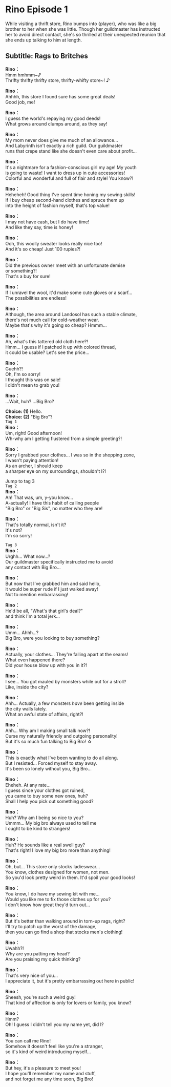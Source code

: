 # Rino Episode 1
While visiting a thrift store, Rino bumps into {player}, who was like a big brother to her when she was little. Though her guildmaster has instructed her to avoid direct contact, she's so thrilled at their unexpected reunion that she ends up talking to him at length.
  
## Subtitle: Rags to Britches
  
**Rino：**  
Hmm hmhmm~♪  
Thrifty thrifty thrifty store, thrifty-whifty store~! ♪  
  
**Rino：**  
Ahhhh, this store I found sure has some great deals!  
Good job, me!  
  
**Rino：**  
I guess the world's repaying my good deeds!  
What grows around clumps around, as they say!  
  
**Rino：**  
My mom never does give me much of an allowance...  
And Labyrinth isn't exactly a rich guild. Our guildmaster  
runs that crepe stand like she doesn't even care about profit...  
  
**Rino：**  
It's a nightmare for a fashion-conscious girl my age! My youth  
is going to waste! I want to dress up in cute accessories!  
Colorful and wonderful and full of flair and style! You know?!  
  
**Rino：**  
Heheheh! Good thing I've spent time honing my sewing skills!  
If I buy cheap second-hand clothes and spruce them up  
into the height of fashion myself, that's top value!  
  
**Rino：**  
I may not have cash, but I do have time!  
And like they say, time is honey!  
  
**Rino：**  
Ooh, this woolly sweater looks really nice too!  
And it's so cheap! Just 100 rupies?!  
  
**Rino：**  
Did the previous owner meet with an unfortunate demise  
or something?!  
 That's a buy for sure!  
  
**Rino：**  
If I unravel the wool, it'd make some cute gloves or a scarf...  
The possibilities are endless!  
  
**Rino：**  
Although, the area around Landosol has such a stable climate,  
there's not much call for cold-weather wear.  
Maybe that's why it's going so cheap? Hmmm...  
  
**Rino：**  
Ah, what's this tattered old cloth here?!  
Hmm... I guess if I patched it up with colored thread,  
it could be usable? Let's see the price...  
  
**Rino：**  
Guehh?!  
 Oh, I'm so sorry!  
I thought this was on sale!  
I didn't mean to grab you!  
  
**Rino：**  
...Wait, huh? ...Big Bro?  
  
**Choice: (1)**  Hello.  
**Choice: (2)**  \"Big Bro\"?  
`Tag 1`  
**Rino：**  
Um, right! Good afternoon!  
Wh-why am I getting flustered from a simple greeting?!  
  
**Rino：**  
Sorry I grabbed your clothes... I was so in the shopping zone,  
I wasn't paying attention!  
As an archer, I should keep  
a sharper eye on my surroundings, shouldn't I?!  
  
Jump to tag 3  
`Tag 2`  
**Rino：**  
Ah! That was, um, y-you know...  
A-actually! I have this habit of calling people  
\"Big Bro\" or \"Big Sis\", no matter who they are!  
  
**Rino：**  
That's totally normal, isn't it?  
It's not?  
I'm so sorry!  
  
`Tag 3`  
**Rino：**  
Urghh... What now...?  
Our guildmaster specifically instructed me to avoid  
any contact with Big Bro...  
  
**Rino：**  
But now that I've grabbed him and said hello,  
it would be super rude if I just walked away!  
Not to mention embarrassing!  
  
**Rino：**  
He'd be all, \"What's that girl's deal?\"  
and think I'm a total jerk...  
  
**Rino：**  
Umm... Ahhh...?  
Big Bro, were you looking to buy something?  
  
**Rino：**  
Actually, your clothes... They're falling apart at the seams!  
What even happened there?  
Did your house blow up with you in it?!  
  
**Rino：**  
I see... You got mauled by monsters while out for a stroll?  
Like, inside the city?  
  
**Rino：**  
Ahh... Actually, a few monsters *have* been getting inside  
the city walls lately.  
 What an awful state of affairs, right?!  
  
**Rino：**  
Ahh... Why am I making small talk now?!  
Curse my naturally friendly and outgoing personality!  
But it's so much fun talking to Big Bro! ☆  
  
**Rino：**  
This is exactly what I've been wanting to do all along.  
But I resisted... Forced myself to stay away.  
It's been so lonely without you, Big Bro...  
  
**Rino：**  
Eheheh. At any rate...  
 I guess since your clothes got ruined,  
you came to buy some new ones, huh?  
Shall I help you pick out something good?  
  
**Rino：**  
Huh? Why am I being so nice to you?  
Ummm... My big bro always used to tell me  
I ought to be kind to strangers!  
  
**Rino：**  
Huh? He sounds like a real swell guy?  
That's right! I love my big bro more than anything!  
  
**Rino：**  
Oh, but... This store only stocks ladieswear...  
You know, clothes designed for women, not men.  
So you'd look pretty weird in them. It'd spoil your good looks!  
  
**Rino：**  
You know, I do have my sewing kit with me...  
Would you like me to fix those clothes up for you?  
I don't know how great they'd turn out...  
  
**Rino：**  
But it's better than walking around in torn-up rags, right?  
I'll try to patch up the worst of the damage,  
then you can go find a shop that stocks men's clothing!  
  
**Rino：**  
Uwahh?!  
Why are you patting my head?  
Are you praising my quick thinking?  
  
**Rino：**  
That's very nice of you...  
I appreciate it, but it's pretty embarrassing out here in public!  
  
**Rino：**  
Sheesh, you're such a weird guy!  
That kind of affection is only for lovers or family, you know?  
  
**Rino：**  
Hmm?  
Oh! I guess I didn't tell you my name yet, did I?  
  
**Rino：**  
You can call me Rino!  
Somehow it doesn't feel like you're a stranger,  
so it's kind of weird introducing myself...  
  
**Rino：**  
But hey, it's a pleasure to meet you!  
I hope you'll remember my name and stuff,  
and not forget me any time soon, Big Bro!  
